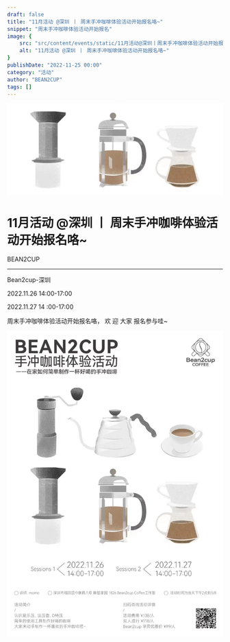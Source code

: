 ```yaml
---
draft: false
title: "11月活动 @深圳 丨 周末手冲咖啡体验活动开始报名咯~"
snippet: "周末手冲咖啡体验活动开始报名"
image: {
    src: "src/content/events/static/11月活动@深圳丨周末手冲咖啡体验活动开始报名咯~_01.jpeg",
    alt: "11月活动 @深圳 丨 周末手冲咖啡体验活动开始报名咯~"
}
publishDate: "2022-11-25 00:00"
category: "活动"
author: "BEAN2CUP"
tags: []
---
```


![cover_image](./static/11月活动@深圳丨周末手冲咖啡体验活动开始报名咯~_01.jpeg)

#  11月活动 @深圳 丨 周末手冲咖啡体验活动开始报名咯~

BEAN2CUP

__ _ _ _ _

Bean2cup-深圳

2022.11.26 14:00-17:00

2022.11.27 14  :00-17:00

周末手冲咖啡体验活动开始报名咯，  欢  迎  大家  报名参与哇~

![](./static/11月活动@深圳丨周末手冲咖啡体验活动开始报名咯~_02.jpeg)



